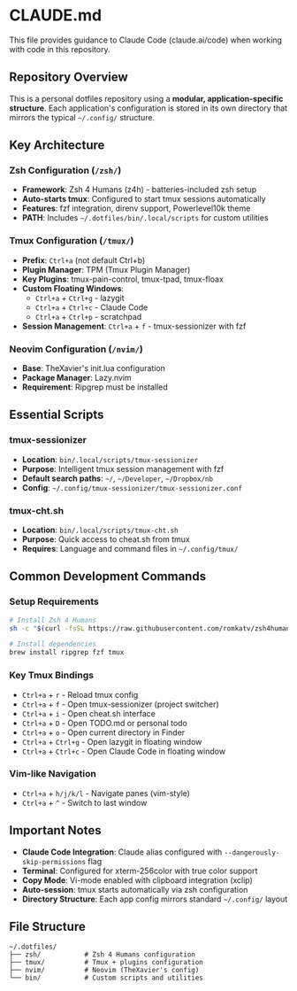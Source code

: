 # CLAUDE.md

This file provides guidance to Claude Code (claude.ai/code) when working with code in this repository.

## Repository Overview

This is a personal dotfiles repository using a **modular, application-specific structure**. Each application's configuration is stored in its own directory that mirrors the typical `~/.config/` structure.

## Key Architecture

### Zsh Configuration (`/zsh/`)
- **Framework**: Zsh 4 Humans (z4h) - batteries-included zsh setup
- **Auto-starts tmux**: Configured to start tmux sessions automatically
- **Features**: fzf integration, direnv support, Powerlevel10k theme
- **PATH**: Includes `~/.dotfiles/bin/.local/scripts` for custom utilities

### Tmux Configuration (`/tmux/`)
- **Prefix**: `Ctrl+a` (not default Ctrl+b)
- **Plugin Manager**: TPM (Tmux Plugin Manager)
- **Key Plugins**: tmux-pain-control, tmux-tpad, tmux-floax
- **Custom Floating Windows**:
  - `Ctrl+a` + `Ctrl+g` - lazygit
  - `Ctrl+a` + `Ctrl+c` - Claude Code
  - `Ctrl+a` + `Ctrl+p` - scratchpad
- **Session Management**: `Ctrl+a` + `f` - tmux-sessionizer with fzf

### Neovim Configuration (`/nvim/`)
- **Base**: TheXavier's init.lua configuration
- **Package Manager**: Lazy.nvim
- **Requirement**: Ripgrep must be installed

## Essential Scripts

### tmux-sessionizer
- **Location**: `bin/.local/scripts/tmux-sessionizer`
- **Purpose**: Intelligent tmux session management with fzf
- **Default search paths**: `~/`, `~/Developer`, `~/Dropbox/nb`
- **Config**: `~/.config/tmux-sessionizer/tmux-sessionizer.conf`

### tmux-cht.sh
- **Location**: `bin/.local/scripts/tmux-cht.sh`
- **Purpose**: Quick access to cheat.sh from tmux
- **Requires**: Language and command files in `~/.config/tmux/`

## Common Development Commands

### Setup Requirements
```bash
# Install Zsh 4 Humans
sh -c "$(curl -fsSL https://raw.githubusercontent.com/romkatv/zsh4humans/v5/install)"

# Install dependencies
brew install ripgrep fzf tmux
```

### Key Tmux Bindings
- `Ctrl+a` + `r` - Reload tmux config
- `Ctrl+a` + `f` - Open tmux-sessionizer (project switcher)
- `Ctrl+a` + `i` - Open cheat.sh interface
- `Ctrl+a` + `D` - Open TODO.md or personal todo
- `Ctrl+a` + `o` - Open current directory in Finder
- `Ctrl+a` + `Ctrl+g` - Open lazygit in floating window
- `Ctrl+a` + `Ctrl+c` - Open Claude Code in floating window

### Vim-like Navigation
- `Ctrl+a` + `h/j/k/l` - Navigate panes (vim-style)
- `Ctrl+a` + `^` - Switch to last window

## Important Notes

- **Claude Code Integration**: Claude alias configured with `--dangerously-skip-permissions` flag
- **Terminal**: Configured for xterm-256color with true color support
- **Copy Mode**: Vi-mode enabled with clipboard integration (xclip)
- **Auto-session**: tmux starts automatically via zsh configuration
- **Directory Structure**: Each app config mirrors standard `~/.config/` layout

## File Structure
```
~/.dotfiles/
├── zsh/           # Zsh 4 Humans configuration
├── tmux/          # Tmux + plugins configuration  
├── nvim/          # Neovim (TheXavier's config)
└── bin/           # Custom scripts and utilities
```
